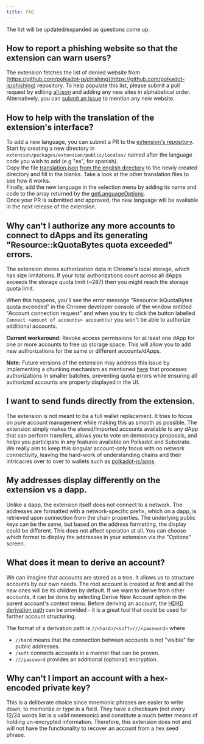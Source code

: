```yaml
---
title: FAQ
---
```


The list will be updated/expanded as questions come up.


## How to report a phishing website so that the extension can warn users?
The extension fetches the list of denied website from [https://github.com/polkadot-js/phishing](https://github.com/polkadot-js/phishing)
repository. To help populate this list, please submit a pull request by editing [all.json](https://github.com/polkadot-js/phishing/edit/master/all.json)
and adding any new sites in alphabetical order.  
Alternatively, you can [submit an issue](https://github.com/polkadot-js/phishing/issues/new)
to mention any new website. 


## How to help with the translation of the extension's interface?
To add a new language, you can submit a PR to the [extension's repository](https://github.com/polkadot-js/extension).
Start by creating a new directory in `extension/packages/extension/public/locales/` named after the language code you
wish to add (e.g "es", for spanish).  
Copy the file [translation.json](cci:7://file:///Users/luke/code/clones/github/ltfschoen/extension/packages/extension/public/locales/bn/translation.json:0:0-0:0) [from the english directory](https://github.com/polkadot-js/extension/blob/master/packages/extension/public/locales/en/translation.json) to the newly created directory and fill in the blanks.
Take a look at the other translation files to see how it works.  
Finally, add the new language in the selection menu by adding its name and code to the array returned by the
[getLanguageOptions](https://github.com/polkadot-js/extension/blob/master/packages/extension-ui/src/util/getLanguageOptions.ts#L12-L27).  
Once your PR is submitted and approved, the new language will be available in the next release of the extension.

## Why can't I authorize any more accounts to connect to dApps and its generating "Resource::kQuotaBytes quota exceeded" errors.
The extension stores authorization data in Chrome's local storage, which has size limitations. If your total authorizations count across all dApps exceeds the storage quota limit (~287) then you might reach the storage quota limit.

When this happens, you'll see the error message "Resource::kQuotaBytes quota exceeded" in the Chrome developer console of the window entitled "Account connection request" and when you try to click the button labelled `Connect <amount of accounts> account(s)` you won't be able to authorize additional accounts.

**Current workaround:** Revoke access permissions for at least one dApp for one or more accounts to free up storage space. This will allow you to add new authorizations for the same or different accounts/dApps.

**Note:** Future versions of the extension may address this issue by implementing a chunking mechanism as mentioned [here](https://github.com/polkadot-js/extension/pull/1564#issuecomment-3010599765) that processes authorizations in smaller batches, preventing quota errors while ensuring all authorized accounts are properly displayed in the UI.

## I want to send funds directly from the extension.
The extension is not meant to be a full wallet replacement. It tries to focus on pure account management
while making this as smooth as possible. The extension simply makes the stored/imported accounts available
to any dApp that can perform transfers, allows you to vote on democracy proposals, and helps you participate
in any features available on Polkadot and Substrate. We really aim to keep this singular account-only focus
with no network connectivity, leaving the hard-work of understanding chains and their intricacies over to over
to wallets such as [polkadot-js/apps](https://polkadot.js.org/apps/).

## My addresses display differently on the extension vs a dapp.
Unlike a dapp, the extension itself does not connect to a network. The addresses are formatted with a
network-specific prefix, which on a dapp, is retrieved upon connection from the chain properties. The
underlying public keys can be the same, but based on the address formatting, the display could be different.
This does not affect operation at all. You can choose which format to display the addresses in your extension
via the "Options" screen.

## What does it mean to derive an account?
We can imagine that accounts are stored as a tree. It allows us to structure accounts by our own needs.
The root account is created at first and all the new ones will be its children by default. If we want to
derive from other accounts, it can be done by selecting Derive New Account option in the parent account's
context menu. Before deriving an account, the
[HDKD derivation path](https://github.com/paritytech/parity-signer/wiki/HDKD-on-Parity-Signer#the-form-of-path)
can be provided - it is a great tool that could be used for further account structuring.

The format of a derivation path is `//<hard>/<soft>///<password>` where
* `//hard` means that the connection between accounts is not "visible" for public addresses.
* `/soft` connects accounts in a manner that can be proven.
* `///password` provides an additional (optional) encryption.

## Why can't I import an account with a hex-encoded private key?
This is a deliberate choice since mnemonic phrases are easier to write down, to memorize or type in a field.
They have a checksum (not every 12/24 words list is a valid mnemonic) and constitute a much better means of
holding un-encrypted information. Therefore, this extension does not and will not have the functionality to
recover an account from a hex seed phrase.
